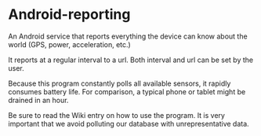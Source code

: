 # Android-reporting
An Android service that reports everything the device can know about the world (GPS, power, acceleration, etc.)

It reports at a regular interval to a url. Both interval and url can be set by the user.

Because this program constantly polls all available sensors, it rapidly consumes battery life. For comparison, a
typical phone or tablet might be drained in an hour.

Be sure to read the Wiki entry on how to use the program. It is very important that we avoid polluting our database with unrepresentative data.
